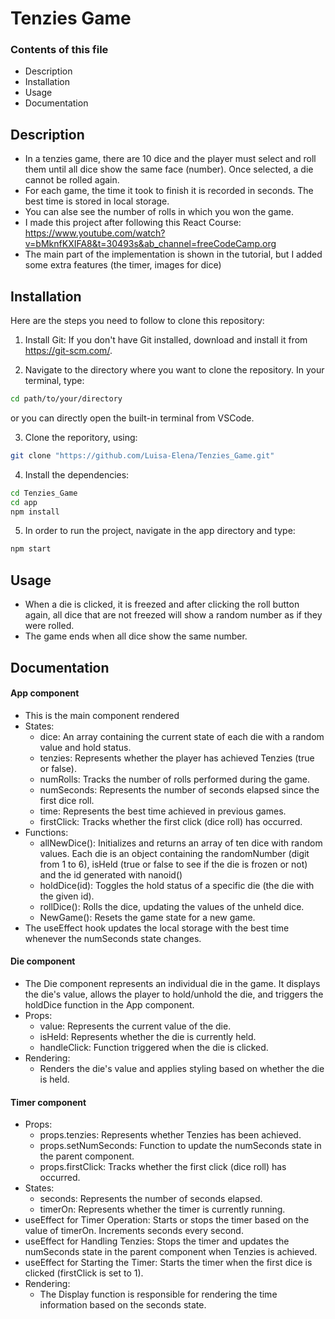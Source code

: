# Tenzies Game

### Contents of this file
- Description
- Installation
- Usage
- Documentation

## Description
- In a tenzies game, there are 10 dice and the player must select and roll them until all dice show the same face (number). Once selected, a die cannot be rolled again.
- For each game, the time it took to finish it is recorded in seconds. The best time is stored in local storage.
- You can alse see the number of rolls in which you won the game.
- I made this project after following this React Course: https://www.youtube.com/watch?v=bMknfKXIFA8&t=30493s&ab_channel=freeCodeCamp.org
- The main part of the implementation is shown in the tutorial, but I added some extra features (the timer, images for dice)

## Installation

Here are the steps you need to follow to clone this repository: 

1. Install Git:
If you don't have Git installed, download and install it from https://git-scm.com/.

2. Navigate to the directory where you want to clone the repository. In your terminal, type: 

```sh
cd path/to/your/directory
```
or you can directly open the built-in terminal from VSCode.

3. Clone the reporitory, using: 
```sh
git clone "https://github.com/Luisa-Elena/Tenzies_Game.git"
```

4. Install the dependencies: 
```sh
cd Tenzies_Game
cd app
npm install
```

5. In order to run the project, navigate in the app directory and type:
```sh
npm start
```

## Usage
- When a die is clicked, it is freezed and after clicking the roll button again, all dice that are not freezed will show a random number as if they were rolled.
- The game ends when all dice show the same number.

## Documentation
#### App component
- This is the main component rendered
- States:
    - dice: An array containing the current state of each die with a random value and hold status.
    - tenzies: Represents whether the player has achieved Tenzies (true or false).
    - numRolls: Tracks the number of rolls performed during the game.
    - numSeconds: Represents the number of seconds elapsed since the first dice roll.
    - time: Represents the best time achieved in previous games.
    - firstClick: Tracks whether the first click (dice roll) has occurred.
- Functions:
    - allNewDice(): Initializes and returns an array of ten dice with random values. Each die is an object containing the randomNumber (digit from 1 to 6), isHeld (true or false to see if the die is frozen or not) and the id generated with nanoid()
    - holdDice(id): Toggles the hold status of a specific die (the die with the given id).
    - rollDice(): Rolls the dice, updating the values of the unheld dice.
    - NewGame(): Resets the game state for a new game.
- The useEffect hook updates the local storage with the best time whenever the numSeconds state changes.
#### Die component
- The Die component represents an individual die in the game. It displays the die's value, allows the player to hold/unhold the die, and triggers the holdDice function in the App component.
- Props:
    - value: Represents the current value of the die.
    - isHeld: Represents whether the die is currently held.
    - handleClick: Function triggered when the die is clicked.
- Rendering:
    - Renders the die's value and applies styling based on whether the die is held.
#### Timer component
- Props:
    - props.tenzies: Represents whether Tenzies has been achieved.
    - props.setNumSeconds: Function to update the numSeconds state in the parent component.
    - props.firstClick: Tracks whether the first click (dice roll) has occurred.
- States:
    - seconds: Represents the number of seconds elapsed.
    - timerOn: Represents whether the timer is currently running.
- useEffect for Timer Operation: Starts or stops the timer based on the value of timerOn. Increments seconds every second.
- useEffect for Handling Tenzies: Stops the timer and updates the numSeconds state in the parent component when Tenzies is achieved.
- useEffect for Starting the Timer: Starts the timer when the first dice is clicked (firstClick is set to 1).
- Rendering:
     - The Display function is responsible for rendering the time information based on the seconds state.
